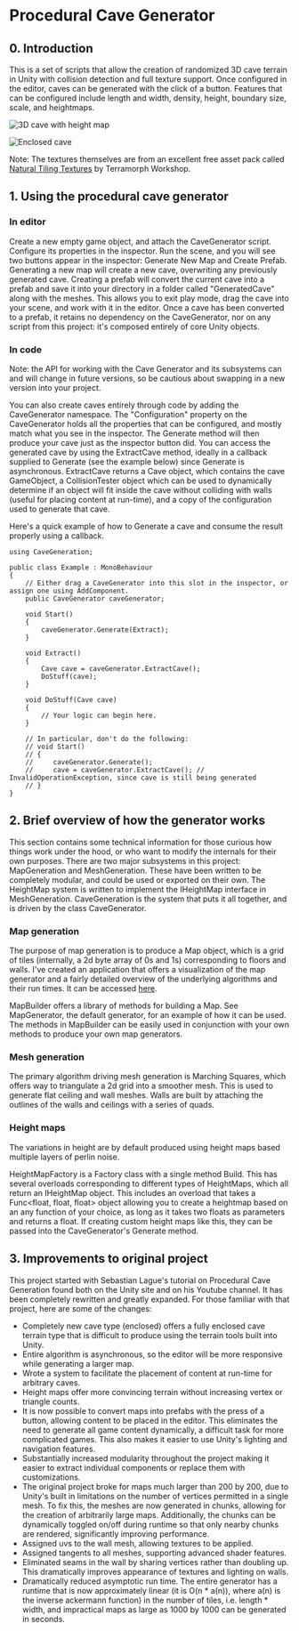 # Procedural Cave Generator

## 0. Introduction

This is a set of scripts that allow the creation of randomized 3D cave terrain in Unity with collision detection and full texture support. Once configured in the editor, caves can be generated with the click of a button. Features that can be configured include length and width, density, height, boundary size, scale, and heightmaps.

![3D cave with height map](http://i.imgur.com/sBi6T2U.jpg)

![Enclosed cave](http://i.imgur.com/GS2n1Nu.jpg)

Note: The textures themselves are from an excellent free asset pack called [Natural Tiling Textures](https://www.assetstore.unity3d.com/en/#!/content/35173) by Terramorph Workshop. 

## 1. Using the procedural cave generator

### In editor

Create a new empty game object, and attach the CaveGenerator script. Configure its properties in the inspector. Run the scene, and you will see two buttons appear in the inspector: Generate New Map and Create Prefab. Generating a new map will create a new cave, overwriting any previously generated cave. Creating a prefab will convert the current cave into a prefab and save it into your directory in a folder called "GeneratedCave" along with the meshes. This allows you to exit play mode, drag the cave into your scene, and work with it in the editor. Once a cave has been converted to a prefab, it retains no dependency on the CaveGenerator, nor on any script from this project: it's composed entirely of core Unity objects. 

### In code

Note: the API for working with the Cave Generator and its subsystems can and will change in future versions, so be cautious about swapping in a new version into your project. 

You can also create caves entirely through code by adding the CaveGenerator namespace. The "Configuration" property on the CaveGenerator holds all the properties that can be configured, and mostly match what you see in the inspector. The Generate method will then produce your cave just as the inspector button did. You can access the generated cave by using the ExtractCave method, ideally in a callback supplied to Generate (see the example below) since Generate is asynchronous. ExtractCave returns a Cave object, which contains the cave GameObject, a CollisionTester object which can be used to dynamically determine if an object will fit inside the cave without colliding with walls (useful for placing content at run-time), and a copy of the configuration used to generate that cave.

Here's a quick example of how to Generate a cave and consume the result properly using a callback. 

```
using CaveGeneration;

public class Example : MonoBehaviour
{
    // Either drag a CaveGenerator into this slot in the inspector, or assign one using AddComponent.
    public CaveGenerator caveGenerator; 
    
    void Start()
    {
        caveGenerator.Generate(Extract);
    }
    
    void Extract()
    {
        Cave cave = caveGenerator.ExtractCave();
        DoStuff(cave);
    }
    
    void DoStuff(Cave cave)
    {
        // Your logic can begin here.
    }
    
    // In particular, don't do the following:
    // void Start()
    // {
    //     caveGenerator.Generate();
    //     cave = caveGenerator.ExtractCave(); // InvalidOperationException, since cave is still being generated
    // }
}
```
  
## 2. Brief overview of how the generator works

This section contains some technical information for those curious how things work under the hood, or who want to modify the internals for their own purposes. There are two major subsystems in this project: MapGeneration and MeshGeneration. These have been written to be completely modular, and could be used or exported on their own. The HeightMap system is written to implement the IHeightMap interface in MeshGeneration. CaveGeneration is the system that puts it all together, and is driven by the class CaveGenerator.

### Map generation

The purpose of map generation is to produce a Map object, which is a grid of tiles (internally, a 2d byte array of 0s and 1s) corresponding to floors and walls. I've created an application that offers a visualization of the map generator and a fairly detailed overview of the underlying algorithms and their run times. It can be accessed [here](https://ak-saigyouji.github.io).

MapBuilder offers a library of methods for building a Map. See MapGenerator, the default generator, for an example of how it can be used. The methods in MapBuilder can be easily used in conjunction with your own methods to produce your own map generators.

### Mesh generation

The primary algorithm driving mesh generation is Marching Squares, which offers way to triangulate a 2d grid into a smoother mesh. This is used to generate flat ceiling and wall meshes. Walls are built by attaching the outlines of the walls and ceilings with a series of quads. 

### Height maps

The variations in height are by default produced using height maps based multiple layers of perlin noise. 

HeightMapFactory is a Factory class with a single method Build. This has several overloads corresponding to different types of HeightMaps, which all return an IHeightMap object. This includes an overload that takes a Func<float, float, float> object allowing you to create a heightmap based on an any function of your choice, as long as it takes two floats as parameters and returns a float. If creating custom height maps like this, they can be passed into the CaveGenerator's Generate method. 

## 3. Improvements to original project

This project started with Sebastian Lague's tutorial on Procedural Cave Generation found both on the Unity site and on his Youtube channel. It has been completely rewritten and greatly expanded. For those familiar with that project, here are some of the changes:

* Completely new cave type (enclosed) offers a fully enclosed cave terrain type that is difficult to produce using the terrain tools built into Unity. 
* Entire algorithm is asynchronous, so the editor will be more responsive while generating a larger map. 
* Wrote a system to facilitate the placement of content at run-time for arbitrary caves.
* Height maps offer more convincing terrain without increasing vertex or triangle counts. 
* It is now possible to convert maps into prefabs with the press of a button, allowing content to be placed in the editor. This eliminates the need to generate all game content dynamically, a difficult task for more complicated games. This also makes it easier to use Unity's lighting and navigation features.
* Substantially increased modularity throughout the project making it easier to extract individual components or replace them with customizations.
* The original project broke for maps much larger than 200 by 200, due to Unity's built in limitations on the number of vertices permitted in a single mesh. To fix this, the meshes are now generated in chunks, allowing for the creation of arbitrarily large maps. Additionally, the chunks can be dynamically toggled on/off during runtime so that only nearby chunks are rendered, significantly improving performance.
* Assigned uvs to the wall mesh, allowing textures to be applied. 
* Assigned tangents to all meshes, supporting advanced shader features.
* Eliminated seams in the wall by sharing vertices rather than doubling up. This dramatically improves appearance of textures and lighting on walls.
* Dramatically reduced asymptotic run time. The entire generator has a runtime that is now approximately linear (it is O(n * a(n)), where a(n) is the inverse ackermann function) in the number of tiles, i.e. length * width, and impractical maps as large as 1000 by 1000 can be generated in seconds. 

